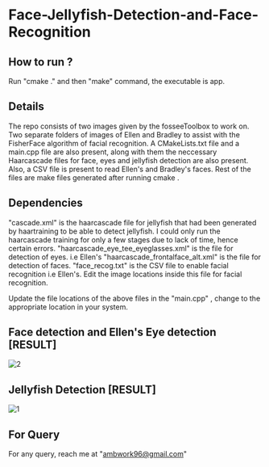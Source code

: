 # Face-Jellyfish-Detection-and-Face-Recognition

## How to run ?
Run "cmake ." and then "make" command, the executable is app.

## Details
The repo consists of two images given by the fosseeToolbox to work on. 
Two separate folders of images of Ellen and Bradley to assist with the FisherFace algorithm of facial recognition. 
A CMakeLists.txt file and a main.cpp file are also present, along with them the neccessary Haarcascade files for face, eyes and jellyfish detection are also present. 
Also, a CSV file is present to read Ellen's and Bradley's faces. 
Rest of the files are make files generated after running cmake .

## Dependencies
"cascade.xml" is the haarcascade file for jellyfish that had been generated by haartraining to be able to detect jellyfish. I could only run the haarcascade training for only a few stages due to lack of time, hence certain errors.
"haarcascade_eye_tee_eyeglasses.xml" is the file for detection of eyes. i.e Ellen's
"haarcascade_frontalface_alt.xml" is the file for detection of faces.
"face_recog.txt" is the CSV file to enable facial recognition i.e Ellen's. Edit the image locations inside this file for facial recognition.

Update the file locations of the above files in the "main.cpp" , change to the appropriate location in your system.

## Face detection and Ellen's Eye detection [RESULT]
![2](https://cloud.githubusercontent.com/assets/20037817/24330760/33315332-1243-11e7-9903-dc3d5a2b5422.png)

## Jellyfish Detection [RESULT]
![1](https://cloud.githubusercontent.com/assets/20037817/24332994/0c84cf7c-126e-11e7-96d6-54cd9690e2d9.png)

## For Query
For any query, reach me at "ambwork96@gmail.com"
